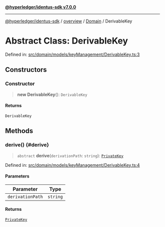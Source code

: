 [**@hyperledger/identus-sdk v7.0.0**](../../../../README.md)

***

[@hyperledger/identus-sdk](../../../../README.md) / [overview](../../../README.md) / [Domain](../README.md) / DerivableKey

# Abstract Class: DerivableKey

Defined in: [src/domain/models/keyManagement/DerivableKey.ts:3](https://github.com/hyperledger/identus-edge-agent-sdk-ts/blob/96423ee84b124a31ce63036d9d623d1cb73a13c2/src/domain/models/keyManagement/DerivableKey.ts#L3)

## Constructors

### Constructor

> **new DerivableKey**(): `DerivableKey`

#### Returns

`DerivableKey`

## Methods

### derive() {#derive}

> `abstract` **derive**(`derivationPath`: `string`): [`PrivateKey`](PrivateKey.md)

Defined in: [src/domain/models/keyManagement/DerivableKey.ts:4](https://github.com/hyperledger/identus-edge-agent-sdk-ts/blob/96423ee84b124a31ce63036d9d623d1cb73a13c2/src/domain/models/keyManagement/DerivableKey.ts#L4)

#### Parameters

| Parameter | Type |
| ------ | ------ |
| `derivationPath` | `string` |

#### Returns

[`PrivateKey`](PrivateKey.md)
